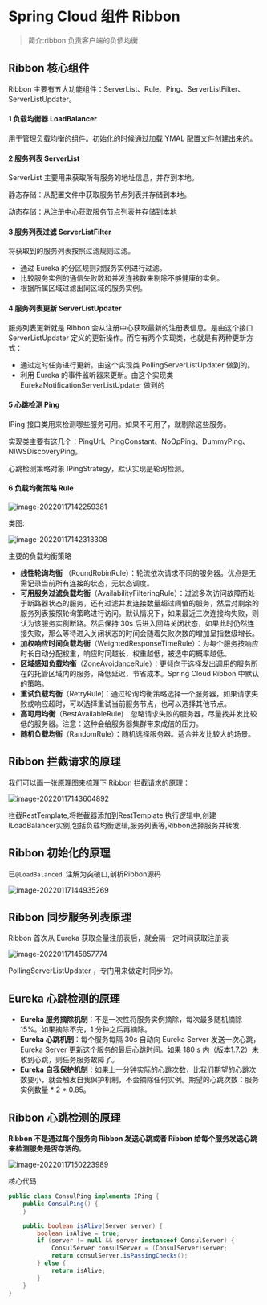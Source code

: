 # Spring Cloud 组件 Ribbon

> 简介:ribbon 负责客户端的负债均衡

## Ribbon 核心组件

Ribbon 主要有五大功能组件：ServerList、Rule、Ping、ServerListFilter、ServerListUpdater。

#### 1 负载均衡器 LoadBalancer

用于管理负载均衡的组件。初始化的时候通过加载 YMAL 配置文件创建出来的。

#### 2 服务列表 ServerList

ServerList 主要用来获取所有服务的地址信息，并存到本地。

静态存储：从配置文件中获取服务节点列表并存储到本地。

动态存储：从注册中心获取服务节点列表并存储到本地

#### 3 服务列表过滤 ServerListFilter

将获取到的服务列表按照过滤规则过滤。

- 通过 Eureka 的分区规则对服务实例进行过滤。
- 比较服务实例的通信失败数和并发连接数来剔除不够健康的实例。
- 根据所属区域过滤出同区域的服务实例。

#### 4 服务列表更新 ServerListUpdater

服务列表更新就是 Ribbon 会从注册中心获取最新的注册表信息。是由这个接口 ServerListUpdater 定义的更新操作。而它有两个实现类，也就是有两种更新方式：

- 通过定时任务进行更新。由这个实现类 PollingServerListUpdater 做到的。
- 利用 Eureka 的事件监听器来更新。由这个实现类 EurekaNotificationServerListUpdater 做到的

#### 5 心跳检测 Ping

IPing 接口类用来检测哪些服务可用。如果不可用了，就剔除这些服务。

实现类主要有这几个：PingUrl、PingConstant、NoOpPing、DummyPing、NIWSDiscoveryPing。

心跳检测策略对象 IPingStrategy，默认实现是轮询检测。

#### 6 负载均衡策略 Rule

![image-20220117142259381](C:\Users\Administrator\AppData\Roaming\Typora\typora-user-images\image-20220117142259381.png)

类图:

![image-20220117142313308](C:\Users\Administrator\AppData\Roaming\Typora\typora-user-images\image-20220117142313308.png)

主要的负载均衡策略

- **线性轮询均衡** （RoundRobinRule）：轮流依次请求不同的服务器。优点是无需记录当前所有连接的状态，无状态调度。
- **可用服务过滤负载均衡**（AvailabilityFilteringRule）：过滤多次访问故障而处于断路器状态的服务，还有过滤并发连接数量超过阈值的服务，然后对剩余的服务列表按照轮询策略进行访问。默认情况下，如果最近三次连接均失败，则认为该服务实例断路。然后保持 30s 后进入回路关闭状态，如果此时仍然连接失败，那么等待进入关闭状态的时间会随着失败次数的增加呈指数级增长。
- **加权响应时间负载均衡**（WeightedResponseTimeRule）：为每个服务按响应时长自动分配权重，响应时间越长，权重越低，被选中的概率越低。
- **区域感知负载均衡**（ZoneAvoidanceRule）：更倾向于选择发出调用的服务所在的托管区域内的服务，降低延迟，节省成本。Spring Cloud Ribbon 中默认的策略。
- **重试负载均衡**（RetryRule)：通过轮询均衡策略选择一个服务器，如果请求失败或响应超时，可以选择重试当前服务节点，也可以选择其他节点。
- **高可用均衡**（BestAvailableRule)：忽略请求失败的服务器，尽量找并发比较低的服务器。注意：这种会给服务器集群带来成倍的压力。
- **随机负载均衡**（RandomRule）：随机选择服务器。适合并发比较大的场景。

##  Ribbon 拦截请求的原理

我们可以画一张原理图来梳理下 Ribbon 拦截请求的原理：

![image-20220117143604892](C:\Users\Administrator\AppData\Roaming\Typora\typora-user-images\image-20220117143604892.png)

拦截RestTemplate,将拦截器添加到RestTemplate 执行逻辑中,创建ILoadBalancer实例,包括负载均衡逻辑,服务列表等,Ribbon选择服务并转发.

## Ribbon 初始化的原理

已`@LoadBalanced `注解为突破口,剖析Ribbon源码

![image-20220117144935269](C:\Users\Administrator\AppData\Roaming\Typora\typora-user-images\image-20220117144935269.png)

## Ribbon 同步服务列表原理

Ribbon 首次从 Eureka 获取全量注册表后，就会隔一定时间获取注册表

![image-20220117145857774](C:\Users\Administrator\AppData\Roaming\Typora\typora-user-images\image-20220117145857774.png)

PollingServerListUpdater ，专门用来做定时同步的。

## Eureka 心跳检测的原理

- **Eureka 服务摘除机制**：不是一次性将服务实例摘除，每次最多随机摘除 15%。如果摘除不完，1 分钟之后再摘除。
- **Eureka 心跳机制**：每个服务每隔 30s 自动向 Eureka Server 发送一次心跳，Eureka Server 更新这个服务的最后心跳时间。如果 180 s 内（版本1.7.2）未收到心跳，则任务服务故障了。
- **Eureka 自我保护机制**：如果上一分钟实际的心跳次数，比我们期望的心跳次数要小，就会触发自我保护机制，不会摘除任何实例。期望的心跳次数：服务实例数量 * 2 * 0.85。

## Ribbon 心跳检测的原理

**Ribbon 不是通过每个服务向 Ribbon 发送心跳或者 Ribbon 给每个服务发送心跳来检测服务是否存活的**。

![image-20220117150223989](C:\Users\Administrator\AppData\Roaming\Typora\typora-user-images\image-20220117150223989.png)

核心代码

```java
public class ConsulPing implements IPing {
    public ConsulPing() {
    }

    public boolean isAlive(Server server) {
        boolean isAlive = true;
        if (server != null && server instanceof ConsulServer) {
            ConsulServer consulServer = (ConsulServer)server;
            return consulServer.isPassingChecks();
        } else {
            return isAlive;
        }
    }
}
```